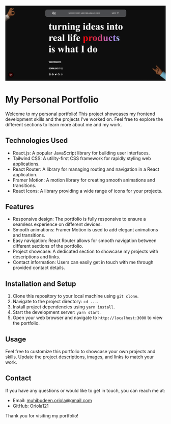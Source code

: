 ![alt text](/src/assets/homepage.png)

# My Personal Portfolio

Welcome to my personal portfolio! This project showcases my frontend development skills and the projects I've worked on. Feel free to explore the different sections to learn more about me and my work.

## Technologies Used

* React.js: A popular JavaScript library for building user interfaces.
* Tailwind CSS: A utility-first CSS framework for rapidly styling web applications.
* React Router: A library for managing routing and navigation in a React application.
* Framer Motion: A motion library for creating smooth animations and transitions.
* React Icons: A library providing a wide range of icons for your projects.

## Features

* Responsive design: The portfolio is fully responsive to ensure a seamless experience on different devices.
* Smooth animations: Framer Motion is used to add elegant animations and transitions.
* Easy navigation: React Router allows for smooth navigation between different sections of the portfolio.
* Project showcase: A dedicated section to showcase my projects with descriptions and links.
* Contact information: Users can easily get in touch with me through provided contact details.

## Installation and Setup

1. Clone this repository to your local machine using `git clone`.
2. Navigate to the project directory: `cd ...`.
3. Install project dependencies using `yarn install`.
4. Start the development server: `yarn start`.
5. Open your web browser and navigate to `http://localhost:3000` to view the portfolio.

## Usage

Feel free to customize this portfolio to showcase your own projects and skills. Update the project descriptions, images, and links to match your work.

## Contact

If you have any questions or would like to get in touch, you can reach me at:

* Email: muhibudeen.oriola@gmail.com
* GitHub: Oriola121

Thank you for visiting my portfolio!